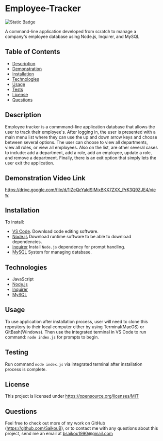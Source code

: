 # Employee-Tracker
  ![Static Badge](https://img.shields.io/badge/license-MIT-blue.svg)

  A command-line application developed from scratch to manage a company's employee database using Node.js, Inquirer, and MySQL

## Table of Contents
  
  - [Description](#description)
  - [Demonstration](#demonstration-video-link)
  - [Installation](#installation)
  - [Technologies](#technologies)
  - [Usage](#usage)
  - [Tests](#testing)
  - [License](#license)
  - [Questions](#questions)


## Description

 Employee tracker is a commmand-line application database that allows the user to track their employee's. After logging in, the user is presented with a main menu list where they can use the up and down arrow keys and choose between several options. The user can choose to view all departments, view all roles, or view all employees. Also on the list, are other several cases to include: add a department, add a role, add an employee, update a role, and remove a department. Finally, there is an exit option that simply lets the user exit the application.

 ## Demonstration Video Link

 https://drive.google.com/file/d/1IZeQcYaldSIMixBKX7ZXX_PrK3Q9ZJE4/view

## Installation

To install:
 - [VS Code](https://code.visualstudio.com). Download code editing software.
 - [Node.js](https://nodejs.org/en) Download runtime software to be able to download dependencies.
 - [Inquirer](https://www.npmjs.com/package/inquirer) Install `Node.js` dependency for prompt handling.
 - [MySQL](https://www.mysql.com/) System for managing database.

## Technologies

 * JavaScript
 * [Node.js](https://nodejs.org/en)
 * [Inquirer](https://www.npmjs.com/package/inquirer)
 * [MySQL](https://www.mysql.com/)

## Usage

To use application after installation process, user will need to clone this repository to their local computer either by using Terminal(MacOS) or GitBash(Windows). Then use the integrated terminal in VS Code to run command: `node index.js` for prompts to begin.

## Testing

Run command `node index.js` via integrated terminal after installation process is complete.

## License

This project is licensed under https://opensource.org/licenses/MIT 


## Questions
Feel free to check out more of my work on GitHub (https://github.com/SaikouB),
or to contact me with any questions about this project, send me an email at bsaikou1990@gmail.com